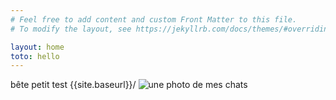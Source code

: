 ```yaml
---
# Feel free to add content and custom Front Matter to this file.
# To modify the layout, see https://jekyllrb.com/docs/themes/#overriding-theme-defaults

layout: home
toto: hello
---
```


bête petit test
{{site.baseurl}}/
![une photo de mes chats]({{site.baseurl}}/img/zizoumia.jpg)